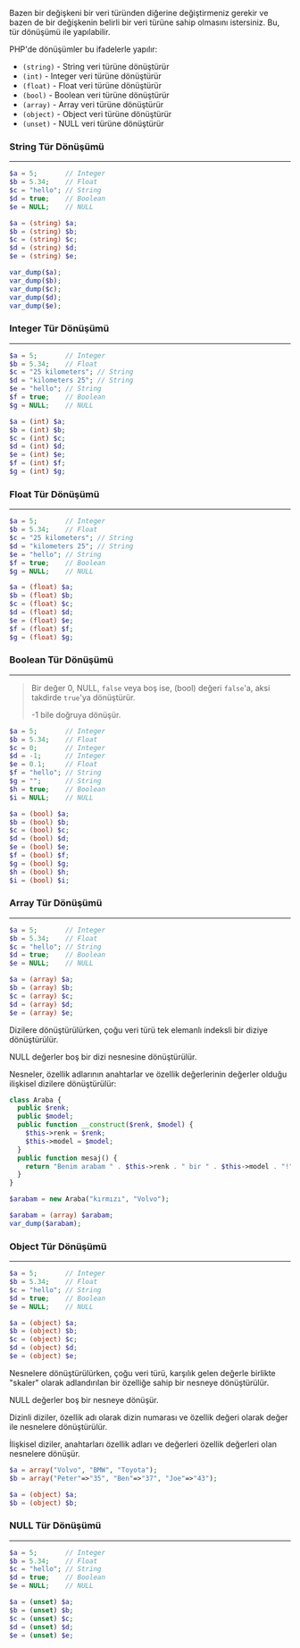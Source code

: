 Bazen bir değişkeni bir veri türünden diğerine değiştirmeniz gerekir ve bazen de bir değişkenin belirli bir veri türüne sahip olmasını istersiniz. Bu, tür dönüşümü ile yapılabilir.

PHP'de dönüşümler bu ifadelerle yapılır:

- `(string)` - String veri türüne dönüştürür
- `(int)` - Integer veri türüne dönüştürür
- `(float)` - Float veri türüne dönüştürür
- `(bool)` - Boolean veri türüne dönüştürür
- `(array)` - Array veri türüne dönüştürür
- `(object)` - Object veri türüne dönüştürür
- `(unset)` - NULL veri türüne dönüştürür

### String Tür Dönüşümü
---

```PHP
$a = 5;       // Integer
$b = 5.34;    // Float
$c = "hello"; // String
$d = true;    // Boolean
$e = NULL;    // NULL

$a = (string) $a;
$b = (string) $b;
$c = (string) $c;
$d = (string) $d;
$e = (string) $e;

var_dump($a);
var_dump($b);
var_dump($c);
var_dump($d);
var_dump($e);
```

### Integer Tür Dönüşümü
---

```PHP
$a = 5;       // Integer
$b = 5.34;    // Float
$c = "25 kilometers"; // String
$d = "kilometers 25"; // String
$e = "hello"; // String
$f = true;    // Boolean
$g = NULL;    // NULL

$a = (int) $a;
$b = (int) $b;
$c = (int) $c;
$d = (int) $d;
$e = (int) $e;
$f = (int) $f;
$g = (int) $g;
```

### Float Tür Dönüşümü
---

```PHP
$a = 5;       // Integer
$b = 5.34;    // Float
$c = "25 kilometers"; // String
$d = "kilometers 25"; // String
$e = "hello"; // String
$f = true;    // Boolean
$g = NULL;    // NULL

$a = (float) $a;
$b = (float) $b;
$c = (float) $c;
$d = (float) $d;
$e = (float) $e;
$f = (float) $f;
$g = (float) $g;
```

### Boolean Tür Dönüşümü
---

>Bir değer 0, NULL, `false` veya boş ise, (bool) değeri `false`'a, aksi takdirde `true`'ya dönüştürür.
>
>-1 bile doğruya dönüşür.

```PHP
$a = 5;       // Integer
$b = 5.34;    // Float
$c = 0;       // Integer
$d = -1;      // Integer
$e = 0.1;     // Float
$f = "hello"; // String
$g = "";      // String
$h = true;    // Boolean
$i = NULL;    // NULL

$a = (bool) $a;
$b = (bool) $b;
$c = (bool) $c;
$d = (bool) $d;
$e = (bool) $e;
$f = (bool) $f;
$g = (bool) $g;
$h = (bool) $h;
$i = (bool) $i;
```

### Array Tür Dönüşümü
---

```PHP
$a = 5;       // Integer
$b = 5.34;    // Float
$c = "hello"; // String
$d = true;    // Boolean
$e = NULL;    // NULL

$a = (array) $a;
$b = (array) $b;
$c = (array) $c;
$d = (array) $d;
$e = (array) $e;
```

Dizilere dönüştürülürken, çoğu veri türü tek elemanlı indeksli bir diziye dönüştürülür.

NULL değerler boş bir dizi nesnesine dönüştürülür.

Nesneler, özellik adlarının anahtarlar ve özellik değerlerinin değerler olduğu ilişkisel dizilere dönüştürülür:

```PHP
class Araba {
  public $renk;
  public $model;
  public function __construct($renk, $model) {
    $this->renk = $renk;
    $this->model = $model;
  }
  public function mesaj() {
    return "Benim arabam " . $this->renk . " bir " . $this->model . "!";
  }
}

$arabam = new Araba("kırmızı", "Volvo");

$arabam = (array) $arabam;
var_dump($arabam);
```

### Object Tür Dönüşümü
---

```PHP
$a = 5;       // Integer
$b = 5.34;    // Float
$c = "hello"; // String
$d = true;    // Boolean
$e = NULL;    // NULL

$a = (object) $a;
$b = (object) $b;
$c = (object) $c;
$d = (object) $d;
$e = (object) $e;
```

Nesnelere dönüştürülürken, çoğu veri türü, karşılık gelen değerle birlikte "skaler" olarak adlandırılan bir özelliğe sahip bir nesneye dönüştürülür.

NULL değerler boş bir nesneye dönüşür.

Dizinli diziler, özellik adı olarak dizin numarası ve özellik değeri olarak değer ile nesnelere dönüştürülür.

İlişkisel diziler, anahtarları özellik adları ve değerleri özellik değerleri olan nesnelere dönüşür.

```PHP
$a = array("Volvo", "BMW", "Toyota");
$b = array("Peter"=>"35", "Ben"=>"37", "Joe"=>"43");

$a = (object) $a;
$b = (object) $b;
```
### NULL Tür Dönüşümü
---

```PHP
$a = 5;       // Integer
$b = 5.34;    // Float
$c = "hello"; // String
$d = true;    // Boolean
$e = NULL;    // NULL

$a = (unset) $a;
$b = (unset) $b;
$c = (unset) $c;
$d = (unset) $d;
$e = (unset) $e;
```